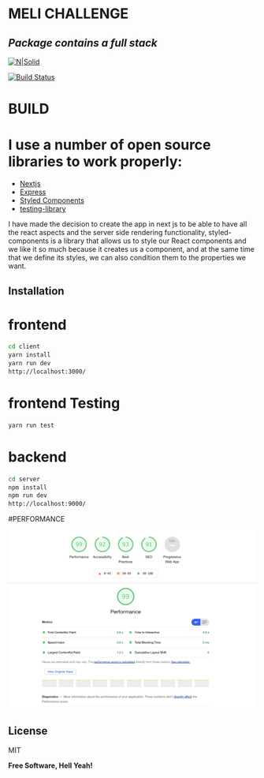 # MELI CHALLENGE
## _Package contains a full stack_

[![N|Solid](https://cldup.com/dTxpPi9lDf.thumb.png)](https://nodesource.com/products/nsolid)

[![Build Status](https://travis-ci.org/joemccann/dillinger.svg?branch=master)](https://travis-ci.org/joemccann/dillinger)

# BUILD
# I use a number of open source libraries to work properly:
- [Nextjs](https://nextjs.org/)
- [Express](https://expressjs.com/es/)
- [Styled Components](https://styled-components.com/)
- [testing-library](https://testing-library.com/)

I have made the decision to create the app in next js to be able to have all the react aspects and the server side rendering functionality, styled-components is a library that allows us to style our React components and we like it so much because it creates us a component, and at the same time that we define its styles, we can also condition them to the properties we want.

## Installation

# frontend

```sh
cd client
yarn install
yarn run dev
http://localhost:3000/
```
# frontend Testing 

```sh
yarn run test
```
# backend

```sh
cd server
npm install
npm run dev
http://localhost:9000/
```
#PERFORMANCE

![alt text](https://github.com/jquiu/meli-challenge/blob/main/lighthouse.png?raw=true)

## License

MIT

**Free Software, Hell Yeah!**

